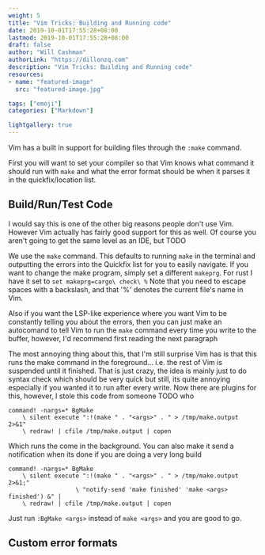 ```yaml
---
weight: 5
title: "Vim Tricks: Building and Running code"
date: 2019-10-01T17:55:28+08:00
lastmod: 2019-10-01T17:55:28+08:00
draft: false
author: "Will Cashman"
authorLink: "https://dillonzq.com"
description: "Vim Tricks: Building and Running code"
resources:
- name: "featured-image"
  src: "featured-image.jpg"

tags: ["emoji"]
categories: ["Markdown"]

lightgallery: true
---
```



Vim has a built in support for building files through the `:make` command.

First you will want to set your compiler so that Vim knows what command it should run with `make` and what the error format should be when it parses it in the quickfix/location list.

## Build/Run/Test Code

I would say this is one of the other big reasons people don't use Vim. However Vim actually has fairly good support for this as well. Of course you aren't going to get the same level as an IDE, but TODO

We use the `make` command. This defaults to running `make` in the terminal and outputting the errors into the Quickfix list for you to easily navigate. If you want to change the make program, simply set a different `makeprg`. For rust I have it set to `set makeprg=cargo\ check\ %` Note that you need to escape spaces with a backslash, and that '%' denotes the current file's name in Vim.

Also if you want the LSP-like experience where you want Vim to be constantly telling you about the errors, then you can just make an autocomand to tell Vim to run the `make` command every time you write to the buffer, however, I'd recommend first reading the next paragraph

The most annoying thing about this, that I'm still surprise Vim has is that this runs the make command in the foreground... i.e. the rest of Vim is suspended until it finished. That is just crazy, the idea is mainly just to do syntax check which should be very quick but still, its quite annoying especially if you wanted it to run after every write. Now there are plugins for this, however, I stole this code from someone TODO who

```vim
command! -nargs=* BgMake
    \ silent execute ":!(make " . "<args>" . " > /tmp/make.output 2>&1"
    \ redraw! | cfile /tmp/make.output | copen
```

Which runs the come in the background. You can also make it send a notification when its done if you are doing a very long build 

```vim
command! -nargs=* BgMake
    \ silent execute ":!(make " . "<args>" . " > /tmp/make.output 2>&1;"
                   \ "notify-send 'make finished' 'make <args> finished') &" |
    \ redraw! | cfile /tmp/make.output | copen
```

Just run `:BgMake <args>` instead of `make <args>` and you are good to go.

## Custom error formats
